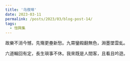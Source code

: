 ```yaml
---
title: '乌夜啼'
date: 2023-03-11
permalink: /posts/2023/03/blog-post-14/
tags:
  - 愷興集
---
```


故樂不消今憾，先殤更壘新愁。九霄鑾殿翻無色，淵墨墜雲虬。

六道輪回有定，長生瑣事不休。我來既是人間客，且看且吟遊。